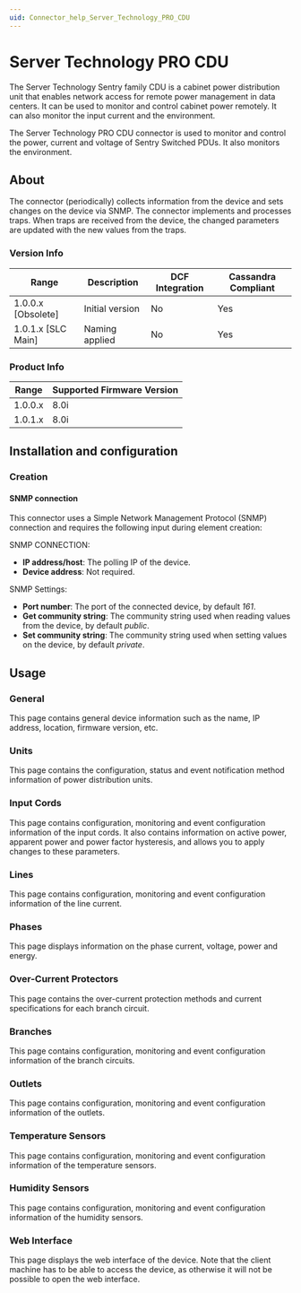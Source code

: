 ```yaml
---
uid: Connector_help_Server_Technology_PRO_CDU
---
```


# Server Technology PRO CDU

The Server Technology Sentry family CDU is a cabinet power distribution unit that enables network access for remote power management in data centers. It can be used to monitor and control cabinet power remotely. It can also monitor the input current and the environment.

The Server Technology PRO CDU connector is used to monitor and control the power, current and voltage of Sentry Switched PDUs. It also monitors the environment.

## About

The connector (periodically) collects information from the device and sets changes on the device via SNMP. The connector implements and processes traps. When traps are received from the device, the changed parameters are updated with the new values from the traps.

### Version Info

| Range              | Description     | DCF Integration | Cassandra Compliant |
|--------------------|-----------------|-----------------|---------------------|
| 1.0.0.x [Obsolete] | Initial version | No              | Yes                 |
| 1.0.1.x [SLC Main] | Naming applied  | No              | Yes                 |

### Product Info

| Range | Supported Firmware Version |
|------------------|-----------------------------|
| 1.0.0.x          | 8.0i                        |
| 1.0.1.x          | 8.0i                        |

## Installation and configuration

### Creation

#### SNMP connection

This connector uses a Simple Network Management Protocol (SNMP) connection and requires the following input during element creation:

SNMP CONNECTION:

- **IP address/host**: The polling IP of the device.
- **Device address**: Not required.

SNMP Settings:

- **Port number**: The port of the connected device, by default *161*.
- **Get community string**: The community string used when reading values from the device, by default *public*.
- **Set community string**: The community string used when setting values on the device, by default *private*.

## Usage

### General

This page contains general device information such as the name, IP address, location, firmware version, etc.

### Units

This page contains the configuration, status and event notification method information of power distribution units.

### Input Cords

This page contains configuration, monitoring and event configuration information of the input cords. It also contains information on active power, apparent power and power factor hysteresis, and allows you to apply changes to these parameters.

### Lines

This page contains configuration, monitoring and event configuration information of the line current.

### Phases

This page displays information on the phase current, voltage, power and energy.

### Over-Current Protectors

This page contains the over-current protection methods and current specifications for each branch circuit.

### Branches

This page contains configuration, monitoring and event configuration information of the branch circuits.

### Outlets

This page contains configuration, monitoring and event configuration information of the outlets.

### Temperature Sensors

This page contains configuration, monitoring and event configuration information of the temperature sensors.

### Humidity Sensors

This page contains configuration, monitoring and event configuration information of the humidity sensors.

### Web Interface

This page displays the web interface of the device. Note that the client machine has to be able to access the device, as otherwise it will not be possible to open the web interface.
